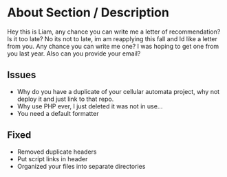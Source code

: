 # About Section / Description

Hey this is Liam, any chance you can write me a letter of recommendation?
Is it too late? 
No its not to late, im am reapplying this fall and Id like a letter from you. Any chance you can write me one? I was hoping to get one from you last year.
Also can you provide your email?

## Issues
- Why do you have a duplicate of your cellular automata project, why not deploy it and just link to that repo.
- Why use PHP ever, I just deleted it was not in use...
- You need a default formatter

## Fixed
- Removed duplicate headers
- Put script links in header
- Organized your files into separate directories

